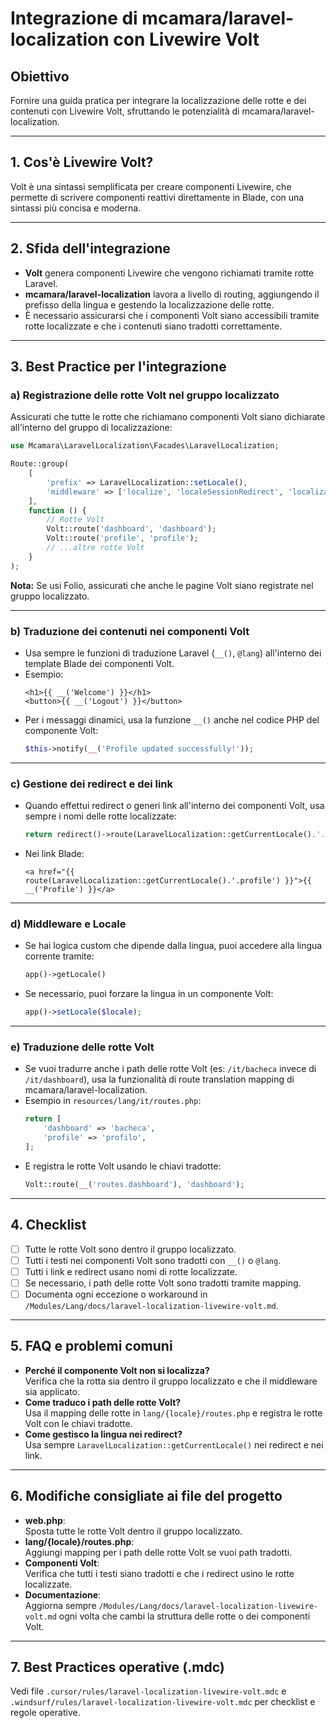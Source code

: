 # Integrazione di mcamara/laravel-localization con Livewire Volt

## Obiettivo
Fornire una guida pratica per integrare la localizzazione delle rotte e dei contenuti con Livewire Volt, sfruttando le potenzialità di mcamara/laravel-localization.

---

## 1. Cos'è Livewire Volt?
Volt è una sintassi semplificata per creare componenti Livewire, che permette di scrivere componenti reattivi direttamente in Blade, con una sintassi più concisa e moderna.

---

## 2. Sfida dell'integrazione
- **Volt** genera componenti Livewire che vengono richiamati tramite rotte Laravel.
- **mcamara/laravel-localization** lavora a livello di routing, aggiungendo il prefisso della lingua e gestendo la localizzazione delle rotte.
- È necessario assicurarsi che i componenti Volt siano accessibili tramite rotte localizzate e che i contenuti siano tradotti correttamente.

---

## 3. Best Practice per l'integrazione

### a) Registrazione delle rotte Volt nel gruppo localizzato
Assicurati che tutte le rotte che richiamano componenti Volt siano dichiarate all'interno del gruppo di localizzazione:

```php
use Mcamara\LaravelLocalization\Facades\LaravelLocalization;

Route::group(
    [
        'prefix' => LaravelLocalization::setLocale(),
        'middleware' => ['localize', 'localeSessionRedirect', 'localizationRedirect', 'localeViewPath']
    ],
    function () {
        // Rotte Volt
        Volt::route('dashboard', 'dashboard');
        Volt::route('profile', 'profile');
        // ...altre rotte Volt
    }
);
```

**Nota:**
Se usi Folio, assicurati che anche le pagine Volt siano registrate nel gruppo localizzato.

---

### b) Traduzione dei contenuti nei componenti Volt
- Usa sempre le funzioni di traduzione Laravel (`__()`, `@lang`) all'interno dei template Blade dei componenti Volt.
- Esempio:
  ```blade
  <h1>{{ __('Welcome') }}</h1>
  <button>{{ __('Logout') }}</button>
  ```
- Per i messaggi dinamici, usa la funzione `__()` anche nel codice PHP del componente Volt:
  ```php
  $this->notify(__('Profile updated successfully!'));
  ```

---

### c) Gestione dei redirect e dei link
- Quando effettui redirect o generi link all'interno dei componenti Volt, usa sempre i nomi delle rotte localizzate:
  ```php
  return redirect()->route(LaravelLocalization::getCurrentLocale().'.dashboard');
  ```
- Nei link Blade:
  ```blade
  <a href="{{ route(LaravelLocalization::getCurrentLocale().'.profile') }}">{{ __('Profile') }}</a>
  ```

---

### d) Middleware e Locale
- Se hai logica custom che dipende dalla lingua, puoi accedere alla lingua corrente tramite:
  ```php
  app()->getLocale()
  ```
- Se necessario, puoi forzare la lingua in un componente Volt:
  ```php
  app()->setLocale($locale);
  ```

---

### e) Traduzione delle rotte Volt
- Se vuoi tradurre anche i path delle rotte Volt (es: `/it/bacheca` invece di `/it/dashboard`), usa la funzionalità di route translation mapping di mcamara/laravel-localization.
- Esempio in `resources/lang/it/routes.php`:
  ```php
  return [
      'dashboard' => 'bacheca',
      'profile' => 'profilo',
  ];
  ```
- E registra le rotte Volt usando le chiavi tradotte:
  ```php
  Volt::route(__('routes.dashboard'), 'dashboard');
  ```

---

## 4. Checklist
- [ ] Tutte le rotte Volt sono dentro il gruppo localizzato.
- [ ] Tutti i testi nei componenti Volt sono tradotti con `__()` o `@lang`.
- [ ] Tutti i link e redirect usano nomi di rotte localizzate.
- [ ] Se necessario, i path delle rotte Volt sono tradotti tramite mapping.
- [ ] Documenta ogni eccezione o workaround in `/Modules/Lang/docs/laravel-localization-livewire-volt.md`.

---

## 5. FAQ e problemi comuni
- **Perché il componente Volt non si localizza?**  
  Verifica che la rotta sia dentro il gruppo localizzato e che il middleware sia applicato.
- **Come traduco i path delle rotte Volt?**  
  Usa il mapping delle rotte in `lang/{locale}/routes.php` e registra le rotte Volt con le chiavi tradotte.
- **Come gestisco la lingua nei redirect?**  
  Usa sempre `LaravelLocalization::getCurrentLocale()` nei redirect e nei link.

---

## 6. Modifiche consigliate ai file del progetto
- **web.php**:  
  Sposta tutte le rotte Volt dentro il gruppo localizzato.
- **lang/{locale}/routes.php**:  
  Aggiungi mapping per i path delle rotte Volt se vuoi path tradotti.
- **Componenti Volt**:  
  Verifica che tutti i testi siano tradotti e che i redirect usino le rotte localizzate.
- **Documentazione**:  
  Aggiorna sempre `/Modules/Lang/docs/laravel-localization-livewire-volt.md` ogni volta che cambi la struttura delle rotte o dei componenti Volt.

---

## 7. Best Practices operative (.mdc)

Vedi file `.cursor/rules/laravel-localization-livewire-volt.mdc` e `.windsurf/rules/laravel-localization-livewire-volt.mdc` per checklist e regole operative. 
